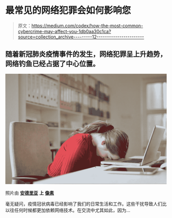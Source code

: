 # 最常见的网络犯罪会如何影响您

> 原文：<https://medium.com/codex/how-the-most-common-cybercrime-may-affect-you-1db0aa30c1ca?source=collection_archive---------12----------------------->

## 随着新冠肺炎疫情事件的发生，网络犯罪呈上升趋势，网络钓鱼已经占据了中心位置。

![](img/83848a20def93a56b9e55c3a8b6d799b.png)

照片由 [**安德里亚**](https://www.pexels.com/es-es/@olly) **上** [**像素**](http://www.pexels.com)

毫无疑问，疫情冠状病毒已经影响了我们的日常生活和工作。这些干扰导致人们比以往任何时候都更加依赖网络技术。在交流中尤其如此，因为…